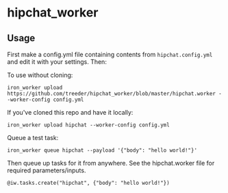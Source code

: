 hipchat_worker
==============

## Usage

First make a config.yml file containing contents from `hipchat.config.yml` and edit it with your settings. Then:

To use without cloning:

    iron_worker upload https://github.com/treeder/hipchat_worker/blob/master/hipchat.worker --worker-config config.yml

If you've cloned this repo and have it locally:

    iron_worker upload hipchat --worker-config config.yml

Queue a test task:

    iron_worker queue hipchat --payload '{"body": "hello world!"}'

Then queue up tasks for it from anywhere. See the hipchat.worker file for required parameters/inputs.

    @iw.tasks.create("hipchat", {"body": "hello world!"})

